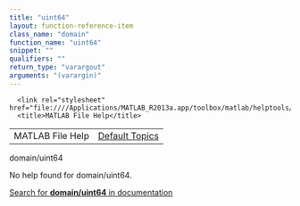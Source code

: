 ```yaml
---
title: "uint64"
layout: function-reference-item
class_name: "domain"
function_name: "uint64"
snippet: ""
qualifiers: ""
return_type: "varargout"
arguments: "(varargin)"
---
```


<html>
   <head>
      <meta http-equiv="Content-Type" content="text/html; charset=utf-8">
   
      <link rel="stylesheet" href="file:////Applications/MATLAB_R2013a.app/toolbox/matlab/helptools/private/helpwin.css">
      <title>MATLAB File Help</title>
   </head>
   <body>
      <!--Single-page help-->
      <table border="0" cellspacing="0" width="100%">
         <tr class="subheader">
            <td class="headertitle">MATLAB File Help</td>
            <td class="subheader-right"><a href="matlab:helpwin">Default Topics</a></td>
         </tr>
      </table>
      <div class="title">domain/uint64</div>
      <!--No help found-->
      <p>No help found for <span class="helptopic">domain/uint64</span>.
      </p>
      <p><a href="matlab:docsearch('domain/uint64')">
            Search for <b>domain/uint64</b> in documentation
            </a></p>
   </body>
</html>
